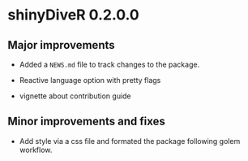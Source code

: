 # shinyDiveR 0.2.0.0

## Major improvements

* Added a `NEWS.md` file to track changes to the package.

* Reactive language option with pretty flags

* vignette about contribution guide

## Minor improvements and fixes

* Add style via a css file and formated the package following golem workflow.
